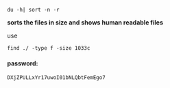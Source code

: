 ```
du -h| sort -n -r
```

**sorts the files in size and shows human readable files**

use 
```
find ./ -type f -size 1033c
```

#### password:
```
DXjZPULLxYr17uwoI01bNLQbtFemEgo7
```
